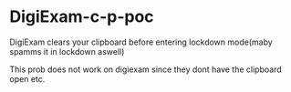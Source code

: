 # DigiExam-c-p-poc
DigiExam clears your clipboard before entering lockdown mode(maby spamms it in lockdown aswell)

This prob does not work on digiexam since they dont have the clipboard open etc.
